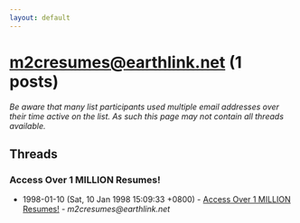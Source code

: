 ```yaml
---
layout: default
---
```


# m2cresumes@earthlink.net (1 posts)

_Be aware that many list participants used multiple email addresses over their time active on the list. As such this page may not contain all threads available._

## Threads

### Access Over 1 MILLION Resumes!
+ 1998-01-10 (Sat, 10 Jan 1998 15:09:33 +0800) - [Access Over 1 MILLION Resumes!](/archive/1998/01/5e71b6a1a751bf4a984ab236d412adc435ee822d1706d24e90e62c3bb74aa2a8) - _m2cresumes@earthlink.net_


